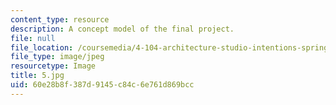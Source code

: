 ```yaml
---
content_type: resource
description: A concept model of the final project.
file: null
file_location: /coursemedia/4-104-architecture-studio-intentions-spring-2005/60e28b8f387d9145c84c6e761d869bcc_5.jpg
file_type: image/jpeg
resourcetype: Image
title: 5.jpg
uid: 60e28b8f-387d-9145-c84c-6e761d869bcc
---
```


